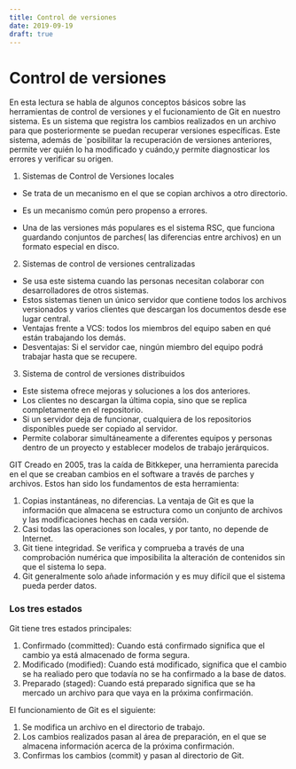 ```yaml
---
title: Control de versiones
date: 2019-09-19
draft: true
--- 
```

# Control de versiones
En esta lectura se habla de algunos conceptos básicos sobre las herramientas de control de versiones y el fucionamiento de Git en nuestro sistema. 
Es un sistema que registra los cambios realizados en un archivo para que posteriormente se puedan recuperar versiones específicas. Este sistema, además de `posibilitar la recuperación de versiones anteriores, permite ver quién lo ha modificado y cuándo,y permite diagnosticar los errores y verificar su origen.
1. Sistemas de Control de Versiones locales 
- Se trata de un mecanismo en el que se copian archivos a otro directorio.
- Es un mecanismo común pero propenso a errores. 

-	Una de las versiones más populares es el sistema RSC, que funciona guardando conjuntos de parches( las diferencias entre archivos) en un formato especial en disco. 
2. Sistemas de control de versiones centralizadas
- Se usa este sistema cuando las personas necesitan colaborar con desarrolladores de otros sistemas. 
- Estos sistemas tienen un único servidor que contiene todos los archivos versionados y varios clientes que descargan los documentos desde ese lugar central. 
- Ventajas frente a VCS: todos los miembros del equipo saben en qué están trabajando los demás. 
-  Desventajas: Si el servidor cae, ningún miembro del equipo podrá trabajar hasta que se recupere. 
3. Sistema de control de versiones distribuidos
- Este sistema ofrece mejoras y soluciones a los dos anteriores. 
- Los clientes no descargan la última copia, sino que se replica completamente en el repositorio. 
- Si un servidor deja de funcionar, cualquiera de los repositorios disponibles puede ser copiado al servidor. 
- Permite colaborar simultáneamente a diferentes equipos y personas dentro de un proyecto y establecer modelos de trabajo jerárquicos.

GIT
Creado en 2005, tras la caída de Bitkkeper, una herramienta parecida en el que se creaban cambios en el software a través de parches y archivos. Estos han sido los fundamentos de esta herramienta:  
1.	Copias instantáneas, no diferencias. La ventaja de Git es que la información que almacena se estructura como un conjunto de archivos y las modificaciones hechas en cada versión. 
2.	Casi todas las operaciones son locales, y por tanto, no depende de Internet. 
3.	Git tiene integridad. Se verifica y comprueba a través de una comprobación numérica que imposibilita la alteración de contenidos sin que el sistema lo sepa. 
4.	Git generalmente solo añade información y es muy difícil que el sistema pueda perder datos. 

### Los tres estados 
Git tiene tres estados principales: 
1.	Confirmado (committed): Cuando está confirmado significa que el cambio ya está almacenado de forma segura. 
2.	Modificado (modified): Cuando está modificado, significa que el cambio se ha realiado pero que todavía no se ha confirmado a la base de datos. 
3.	Preparado (staged): Cuando está preparado significa que se ha mercado un archivo para que vaya en la próxima confirmación. 

El funcionamiento de Git es el siguiente: 
1.	Se modifica un archivo en el directorio de trabajo. 
2.	Los cambios realizados pasan al área de preparación, en el que se almacena información acerca de la próxima confirmación. 
3.	Confirmas los cambios (commit) y pasan al directorio de Git. 
